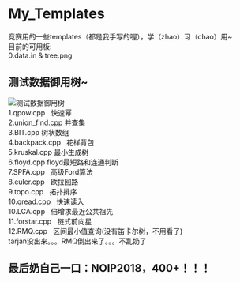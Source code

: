 # My_Templates
竞赛用的一些templates（都是我手写的喔），学（zhao）习（chao）用~</br>
目前的可用板:</br>
0.data.in & tree.png
## 测试数据御用树~</br>
![测试数据御用树](https://github.com/Predator-SD/My_Templates/raw/master/tree.png)</br>
1.qpow.cpp   快速幂</br>
2.union_find.cpp   并查集</br>
3.BIT.cpp   树状数组</br>
4.backpack.cpp   花样背包</br>
5.kruskal.cpp   最小生成树</br>
6.floyd.cpp   floyd最短路和连通判断</br>
7.SPFA.cpp   高级Ford算法</br>
8.euler.cpp   欧拉回路</br>
9.topo.cpp   拓扑排序</br>
10.qread.cpp   快速读入</br>
10.LCA.cpp   倍增求最近公共祖先</br>
11.forstar.cpp   链式前向星</br>
12.RMQ.cpp   区间最小值查询(没有笛卡尔树，不用看了)</br>
tarjan没出来。。。RMQ倒出来了。。。不乱奶了
## 最后奶自己一口：NOIP2018，400+！！！
